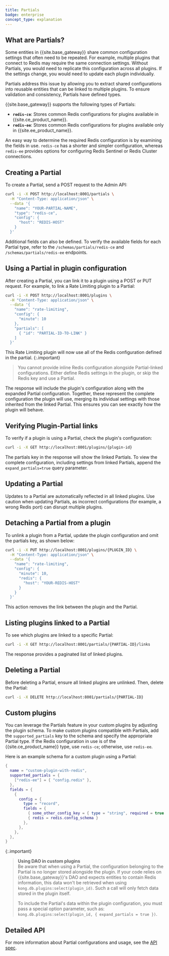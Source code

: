 ```yaml
---
title: Partials
badge: enterprise
concept_type: explanation
---
```


## What are Partials?

Some entities in {{site.base_gateway}} share common configuration settings that often need to be repeated. For example, multiple plugins that connect to Redis may require the same connection settings. Without Partials, you would need to replicate this configuration across all plugins. If the settings change, you would need to update each plugin individually.

Partials address this issue by allowing you to extract shared configurations into reusable entities that can be linked to multiple plugins. To ensure validation and consistency, Partials have defined types. 

{{site.base_gateway}} supports the following types of Partials:

- **`redis-ce`**: Stores common Redis configurations for plugins available in {{site.ce_product_name}}.
- **`redis-ee`**: Stores common Redis configurations for plugins available only in {{site.ee_product_name}}.

An easy way to determine the required Redis configuration is by examining the fields in use. `redis-ce` has a shorter and simpler configuration, whereas `redis-ee` provides options for configuring Redis Sentinel or Redis Cluster connections.

## Creating a Partial

To create a Partial, send a POST request to the Admin API:

```sh
curl -i -X POST http://localhost:8001/partials \
  -H "Content-Type: application/json" \
  --data '{
    "name": "YOUR-PARTIAL-NAME",
    "type": "redis-ce",
    "config": {
      "host": "REDIS-HOST"
    }
  }'
```

Additional fields can also be defined. To verify the available fields for each Partial type, refer to the `/schemas/partials/redis-ce` and `/schemas/partials/redis-ee` endpoints.

## Using a Partial in plugin configuration

After creating a Partial, you can link it to a plugin using a POST or PUT request. For example, to link a Rate Limiting plugin to a Partial:

```sh
curl -i -X POST http://localhost:8001/plugins \
  -H "Content-Type: application/json" \
  --data '{
    "name": "rate-limiting",
    "config": {
      "minute": 10
    },
    "partials": [
      { "id": "PARTIAL-ID-TO-LINK" }
    ]
  }'
```

This Rate Limiting plugin will now use all of the Redis configuration defined in the partial.
{:.important}
> You cannot provide inline Redis configuration alongside Partial-linked configurations. Either define Redis settings in the plugin, or skip the Redis key and use a Partial.

The response will include the plugin's configuration along with the expanded Partial configuration. Together, these represent the complete configuration the plugin will use, merging its individual settings with those inherited from the linked Partial. This ensures you can see exactly how the plugin will behave.



## Verifying Plugin-Partial links

To verify if a plugin is using a Partial, check the plugin's configuration:

```sh
curl -i -X GET http://localhost:8001/plugins/{plugin-id}
```

The partials key in the response will show the linked Partials. To view the complete configuration, including settings from linked Partials, append the `expand_partials=true` query parameter.


## Updating a Partial

Updates to a Partial are automatically reflected in all linked plugins. Use caution when updating Partials, as incorrect configurations (for example, a wrong Redis port) can disrupt multiple plugins.

## Detaching a Partial from a plugin

To unlink a plugin from a Partial, update the plugin configuration and omit the partials key, as shown below:

```sh
curl -i -X PUT http://localhost:8001/plugins/{PLUGIN_ID} \
  -H "Content-Type: application/json" \
  --data '{
    "name": "rate-limiting",
    "config": {
      "minute": 10,
      "redis": {
        "host": "YOUR-REDIS-HOST"
      }
    }
  }'
```

This action removes the link between the plugin and the Partial.

## Listing plugins linked to a Partial

To see which plugins are linked to a specific Partial:

```sh
curl -i -X GET http://localhost:8001/partials/{PARTIAL-ID}/links
```

The response provides a paginated list of linked plugins.

## Deleting a Partial

Before deleting a Partial, ensure all linked plugins are unlinked. Then, delete the Partial:

```sh
curl -i -X DELETE http://localhost:8001/partials/{PARTIAL-ID}
```

## Custom plugins

You can leverage the Partials feature in your custom plugins by adjusting the plugin schema.
To make custom plugins compatible with Partials, add the `supported_partials` key to the schema and specify
the appropriate Partial type. If the Redis configuration in use is of the {{site.ce_product_name}} type,
use `redis-ce`; otherwise, use `redis-ee`.

Here is an example schema for a custom plugin using a Partial:

```lua
{
  name = "custom-plugin-with-redis",
  supported_partials = {
    ["redis-ee"] = { "config.redis" },
  },
  fields = {
    {
      config = {
        type = "record",
        fields = {
          { some_other_config_key = { type = "string", required = true }},
          { redis = redis.config_schema }
        },
      },
    },
  },
}
```

{:.important} 
> **Using DAO in custom plugins**
> <br>
> Be aware that when using a Partial, the configuration belonging to the Partial is no longer stored alongside
> the plugin. If your code relies on {{site.base_gateway}}'s DAO and expects entities to contain Redis information,
> this data won't be retrieved when using `kong.db.plugins:select(plugin_id)`.
> Such a call will only fetch data stored in the plugin itself.
>
> To include the Partial's data within the plugin configuration, you must pass a special option parameter,
> such as: `kong.db.plugins:select(plugin_id, { expand_partials = true })`.


## Detailed API

For more information about Partial configurations and usage, see the [API spec]( /gateway/api/admin-ee/latest/#/operations/listPartials).
